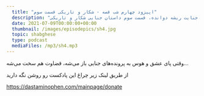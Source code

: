 ```yaml
---
  title: "اپیزود چهارم شب قصه - شکار و تاریکی قسمت سوم"
  description: "هوس در میان جنایت ریشه دوانده، قسمت سوم داستان جنایی شکار و تاریکی"
  date: 2021-07-09T00:00:00+00:00
  thumbnail: /images/episodepics/sh4.jpg
  topic: shabghese
  type: podcast
  mediaFiles: /mp3/sh4.mp3
---
```

وقتی پای عشق و هوس به پرونده‌های جنایی باز می‌شه، قضاوت هم سخت می‌شه...

از طریق لینک زیر چراغ این پادکست رو روشن نگه دارید

https://dastaminophen.com/mainpage/donate